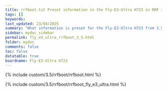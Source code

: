 ```yaml
---
title: rrfboot.txt Preset information in the Fly-E3-Ultra H723 in RRF 3.5.0 Onwards
tags: []
keywords: 
last_updated: 23/04/2025
summary: "What information is preset for the Fly-E3-Ultra H723 from 3.5-RC4"
sidebar: mydoc_sidebar
permalink: fly_e3_ultra_rrfboot_3_5.html
folder: mydoc
comments: false
toc: false
datatable: true
boardname: Fly-E3-Ultra H723
---
```


{% include custom/3.5/rrfboot/rrfboot.html %}

{% include custom/3.5/rrfboot/rrfboot_fly_e3_ultra.html %}
